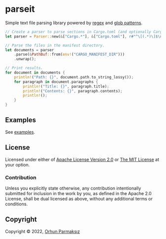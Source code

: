 # parseit

Simple text file parsing library powered by [regex](https://en.wikipedia.org/wiki/Regular_expression) and [glob patterns](https://en.wikipedia.org/wiki/Glob_(programming)).

```rs
// Create a parser to parse sections in Cargo.toml (and optionally Cargo.lock)
let parser = Parser::new(&["Cargo.*"], &["Cargo.toml"], r#"^\[(.*)\]$\n"#).unwrap();

// Parse the files in the manifest directory.
let documents = parser
    .parse(&PathBuf::from(env!("CARGO_MANIFEST_DIR")))
    .unwrap();

// Print results.
for document in documents {
    println!("Path: {}", document.path.to_string_lossy());
    for paragraph in document.paragraphs {
        println!("Title: {}", paragraph.title);
        println!("Contents: {}", paragraph.contents);
        println!();
    }
}
```

## Examples

See [examples](./examples/).

## License

Licensed under either of [Apache License Version 2.0](http://www.apache.org/licenses/LICENSE-2.0) or [The MIT License](http://opensource.org/licenses/MIT) at your option.

### Contribution

Unless you explicitly state otherwise, any contribution intentionally submitted
for inclusion in the work by you, as defined in the Apache 2.0 License, shall be
dual licensed as above, without any additional terms or conditions.

## Copyright

Copyright © 2022, [Orhun Parmaksız](mailto:orhunparmaksiz@gmail.com)
